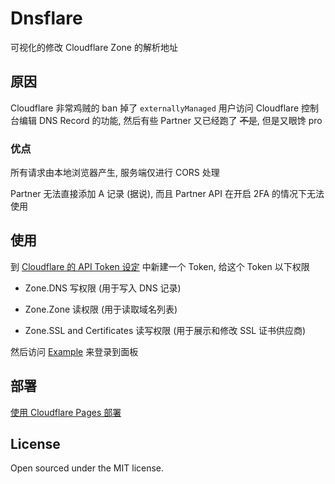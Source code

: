 # Dnsflare

可视化的修改 Cloudflare Zone 的解析地址


## 原因
Cloudflare 非常鸡贼的 ban 掉了 `externallyManaged` 用户访问 Cloudflare 控制台编辑 DNS Record 的功能, 然后有些 Partner 又已经跑了 ~~不是~~, 但是又眼馋 pro

### 优点
所有请求由本地浏览器产生, 服务端仅进行 CORS 处理

Partner 无法直接添加 A 记录 (据说), 而且 Partner API 在开启 2FA 的情况下无法使用

## 使用
到 [Cloudflare 的 API Token 设定](https://dash.cloudflare.com/profile/api-tokens) 中新建一个 Token, 给这个 Token 以下权限

- Zone.DNS 写权限 (用于写入 DNS 记录)
- Zone.Zone 读权限 (用于读取域名列表)

- Zone.SSL and Certificates 读写权限 (用于展示和修改 SSL 证书供应商)

然后访问 [Example](https://dnsflare-indexyz.vercel.app) 来登录到面板

## 部署
[使用 Cloudflare Pages 部署](docs/deploy_cloudflare.md)

## License
Open sourced under the MIT license.
